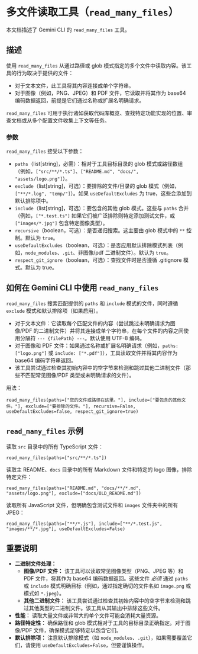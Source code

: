 # 多文件读取工具（`read_many_files`）

本文档描述了 Gemini CLI 的 `read_many_files` 工具。

## 描述

使用 `read_many_files` 从通过路径或 glob 模式指定的多个文件中读取内容。该工具的行为取决于提供的文件：

- 对于文本文件，此工具将其内容连接成单个字符串。
- 对于图像（例如，PNG、JPEG）和 PDF 文件，它读取并将其作为 base64 编码数据返回，前提是它们通过名称或扩展名明确请求。

`read_many_files` 可用于执行诸如获取代码库概览、查找特定功能实现的位置、审查文档或从多个配置文件收集上下文等任务。

### 参数

`read_many_files` 接受以下参数：

- `paths`（list[string]，必需）：相对于工具目标目录的 glob 模式或路径数组（例如，`["src/**/*.ts"]`、`["README.md", "docs/", "assets/logo.png"]`）。
- `exclude`（list[string]，可选）：要排除的文件/目录的 glob 模式（例如，`["**/*.log", "temp/"]`）。如果 `useDefaultExcludes` 为 true，这些会添加到默认排除项中。
- `include`（list[string]，可选）：要包含的其他 glob 模式。这些与 `paths` 合并（例如，`["*.test.ts"]` 如果它们被广泛排除则特定添加测试文件，或 `["images/*.jpg"]` 包含特定图像类型）。
- `recursive`（boolean，可选）：是否递归搜索。这主要由 glob 模式中的 `**` 控制。默认为 `true`。
- `useDefaultExcludes`（boolean，可选）：是否应用默认排除模式列表（例如，`node_modules`、`.git`、非图像/pdf 二进制文件）。默认为 `true`。
- `respect_git_ignore`（boolean，可选）：查找文件时是否遵循 .gitignore 模式。默认为 true。

## 如何在 Gemini CLI 中使用 `read_many_files`

`read_many_files` 搜索匹配提供的 `paths` 和 `include` 模式的文件，同时遵循 `exclude` 模式和默认排除项（如果启用）。

- 对于文本文件：它读取每个匹配文件的内容（尝试跳过未明确请求为图像/PDF 的二进制文件）并将其连接成单个字符串，在每个文件的内容之间使用分隔符 `--- {filePath} ---`。默认使用 UTF-8 编码。
- 对于图像和 PDF 文件：如果通过名称或扩展名明确请求（例如，`paths: ["logo.png"]` 或 `include: ["*.pdf"]`），工具读取文件并将其内容作为 base64 编码字符串返回。
- 该工具尝试通过检查其初始内容中的空字节来检测和跳过其他二进制文件（那些不匹配常见图像/PDF 类型或未明确请求的文件）。

用法：

```
read_many_files(paths=["您的文件或路径在这里。"], include=["要包含的其他文件。"], exclude=["要排除的文件。"], recursive=False, useDefaultExcludes=false, respect_git_ignore=true)
```

## `read_many_files` 示例

读取 `src` 目录中的所有 TypeScript 文件：

```
read_many_files(paths=["src/**/*.ts"])
```

读取主 README、`docs` 目录中的所有 Markdown 文件和特定的 logo 图像，排除特定文件：

```
read_many_files(paths=["README.md", "docs/**/*.md", "assets/logo.png"], exclude=["docs/OLD_README.md"])
```

读取所有 JavaScript 文件，但明确包含测试文件和 `images` 文件夹中的所有 JPEG：

```
read_many_files(paths=["**/*.js"], include=["**/*.test.js", "images/**/*.jpg"], useDefaultExcludes=False)
```

## 重要说明

- **二进制文件处理：**
  - **图像/PDF 文件：** 该工具可以读取常见图像类型（PNG、JPEG 等）和 PDF 文件，将其作为 base64 编码数据返回。这些文件 _必须_ 通过 `paths` 或 `include` 模式明确目标（例如，通过指定确切的文件名如 `image.png` 或模式如 `*.jpeg`）。
  - **其他二进制文件：** 该工具尝试通过检查其初始内容中的空字节来检测和跳过其他类型的二进制文件。该工具从其输出中排除这些文件。
- **性能：** 读取大量文件或非常大的单个文件可能会消耗大量资源。
- **路径特定性：** 确保路径和 glob 模式相对于工具的目标目录正确指定。对于图像/PDF 文件，确保模式足够特定以包含它们。
- **默认排除项：** 注意默认排除模式（如 `node_modules`、`.git`），如果需要覆盖它们，请使用 `useDefaultExcludes=False`，但要谨慎操作。
